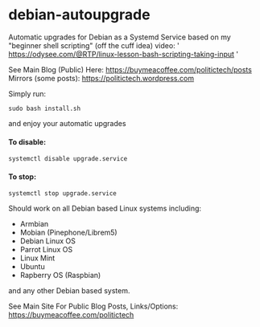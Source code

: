 # debian-autoupgrade

Automatic upgrades for Debian as a Systemd Service
based on my "beginner shell scripting" (off the cuff idea) video: 
' https://odysee.com/@RTP/linux-lesson-bash-scripting-taking-input '

See Main Blog (Public) Here: https://buymeacoffee.com/politictech/posts
Mirrors (some posts): https://politictech.wordpress.com

Simply run:

    sudo bash install.sh 
    
and enjoy your automatic upgrades

#### To disable:
    systemctl disable upgrade.service
    
#### To stop:
    systemctl stop upgrade.service

Should work on all Debian based Linux systems including:

* Armbian
* Mobian (Pinephone/Librem5)
* Debian Linux OS
* Parrot Linux OS
* Linux Mint
* Ubuntu
* Rapberry OS (Raspbian)

and any other Debian based system.

See Main Site For Public Blog Posts, Links/Options: https://buymeacoffee.com/politictech
